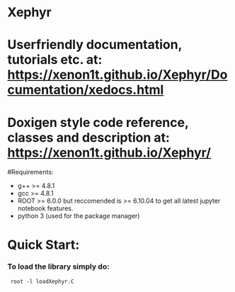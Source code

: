 # Xephyr
# Userfriendly documentation, tutorials etc. at: https://xenon1t.github.io/Xephyr/Documentation/xedocs.html
# Doxigen style code reference, classes and description at: https://xenon1t.github.io/Xephyr/

#Requirements:
- g++ >= 4.8.1
- gcc >= 4.8.1
- ROOT >= 6.0.0 but reccomended is >= 6.10.04 to get all latest jupyter notebook features.
- python 3  (used for the package manager) 

# Quick Start:
### To load the library simply do: 
<code> root -l loadXephyr.C </code>
